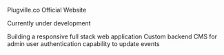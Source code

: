 Plugville.co Official Website

Currently under development

Building a responsive full stack web application
Custom backend CMS for admin
    user authentication capability to update events